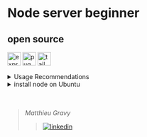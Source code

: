 # Node server beginner

## open source

<img height="30px" src="https://img.shields.io/badge/Express%20js-000000?style=for-the-badge&logo=express&logoColor=white" alt="express" title="express"/> <img height="30px" src="https://img.shields.io/badge/Pug-E3C29B?style=for-the-badge&logo=pug&logoColor=black" alt="pug" title="pug"/> <img height="30px" src="https://img.shields.io/badge/Tailwind_CSS-38B2AC?style=for-the-badge&logo=tailwind-css&logoColor=white" alt="tailwind css" title="tailwind css"/>

<details>
<summary> Usage Recommendations 
</summary>
  
### Project Setup

```sh
npm install
```

<h4>Compile and Hot-Reload for Development</h4>

```sh
npm run start
```

</details>
<details>
<summary> install node on Ubuntu 
</summary>

### Follow this order

```sh
sudo apt update
```

```sh
sudo apt upgrade
```

```sh
sudo apt install nodejs npm
```

```sh
curl -o- https://raw.githubusercontent.com/nvm-sh/nvm/v0.38.0/install.sh | bash
```

```sh
source ~/.bashrc
```

```sh
nvm ls-remote
```

### (Choose the latest LTS version) nvm use v18.17.1

```sh
nvm use v[your choice]
```

```sh
node -v
```

This process ensures that you have Node.js and npm installed, and it also sets up NVM for managing Node.js versions, allowing you to choose and switch between different versions as needed. This is a recommended way to manage Node.js installations, even for local use, as it provides flexibility and version control.

<br />
</details>

<br />
<br />

> _Matthieu Gravy_
>
> > <a href="https://www.linkedin.com/in/matthieugravy/"><img src="https://img.shields.io/badge/LinkedIn-0077B5?style=for-the-badge&logo=linkedin&logoColor=white" alt="linkedin" title="linkedin"/></a>
